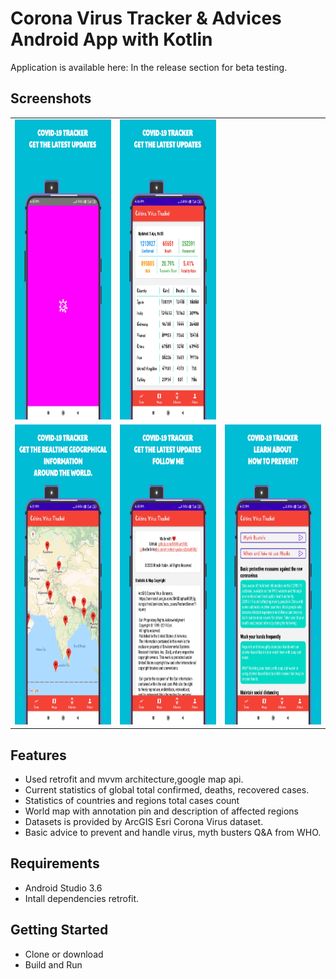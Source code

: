 # Corona Virus Tracker & Advices Android App with Kotlin
Application is available here:
In the release section for beta testing.

## Screenshots
<table>
        <tr>
            <td><img src = "app/Screenshots/1.png" height = "480" width="270"></td>
            <td><img src = "app/Screenshots/2.png" height = "480" width="270"></td>
        </tr>
        <tr>
            <td><img src = "app/Screenshots/3.png" height = "480" width="270"></td>
            <td><img src = "app/Screenshots/4.png" height = "480" width="270"></td>
            <td><img src = "app/Screenshots/5.png" height = "480" width="270"></td>
        </tr>
         
            
        
</table>

## Features
- Used retrofit and mvvm architecture,google map api.
- Current statistics of global total confirmed, deaths, recovered cases.
- Statistics of countries and regions total cases count
- World map with annotation pin and description of affected regions
- Datasets is provided by ArcGIS Esri Corona Virus dataset.
- Basic advice to prevent and handle virus,  myth busters Q&A from WHO.

## Requirements
- Android Studio 3.6
- Intall dependencies retrofit.

## Getting Started
- Clone or download
- Build and Run
